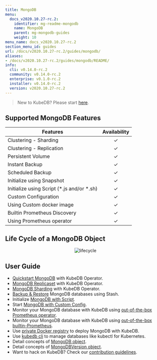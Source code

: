 ```yaml
---
title: MongoDB
menu:
  docs_v2020.10.27-rc.2:
    identifier: mg-readme-mongodb
    name: MongoDB
    parent: mg-mongodb-guides
    weight: 10
menu_name: docs_v2020.10.27-rc.2
section_menu_id: guides
url: /docs/v2020.10.27-rc.2/guides/mongodb/
aliases:
- /docs/v2020.10.27-rc.2/guides/mongodb/README/
info:
  cli: v0.14.0-rc.2
  community: v0.14.0-rc.2
  enterprise: v0.1.0-rc.2
  installer: v0.14.0-rc.2
  version: v2020.10.27-rc.2
---
```


> New to KubeDB? Please start [here](/docs/v2020.10.27-rc.2/README).

## Supported MongoDB Features

| Features                                     | Availability |
| -------------------------------------------- | :----------: |
| Clustering - Sharding                        |   &#10003;   |
| Clustering - Replication                     |   &#10003;   |
| Persistent Volume                            |   &#10003;   |
| Instant Backup                               |   &#10003;   |
| Scheduled Backup                             |   &#10003;   |
| Initialize using Snapshot                    |   &#10003;   |
| Initialize using Script (\*.js and/or \*.sh) |   &#10003;   |
| Custom Configuration                         |   &#10003;   |
| Using Custom docker image                    |   &#10003;   |
| Builtin Prometheus Discovery                 |   &#10003;   |
| Using Prometheus operator                    |   &#10003;   |

## Life Cycle of a MongoDB Object

<p align="center">
  <img alt="lifecycle"  src="/docs/v2020.10.27-rc.2/images/mongodb/mgo-lifecycle.png">
</p>

## User Guide

- [Quickstart MongoDB](/docs/v2020.10.27-rc.2/guides/mongodb/quickstart/quickstart) with KubeDB Operator.
- [MongoDB Replicaset](/docs/v2020.10.27-rc.2/guides/mongodb/clustering/replicaset) with KubeDB Operator.
- [MongoDB Sharding](/docs/v2020.10.27-rc.2/guides/mongodb/clustering/sharding) with KubeDB Operator.
- [Backup & Restore](/docs/v2020.10.27-rc.2/guides/mongodb/backup/stash) MongoDB databases using Stash.
- Initialize [MongoDB with Script](/docs/v2020.10.27-rc.2/guides/mongodb/initialization/using-script).
- Start [MongoDB with Custom Config](/docs/v2020.10.27-rc.2/guides/mongodb/configuration/using-config-file).
- Monitor your MongoDB database with KubeDB using [out-of-the-box Prometheus operator](/docs/v2020.10.27-rc.2/guides/mongodb/monitoring/using-prometheus-operator).
- Monitor your MongoDB database with KubeDB using [out-of-the-box builtin-Prometheus](/docs/v2020.10.27-rc.2/guides/mongodb/monitoring/using-builtin-prometheus).
- Use [private Docker registry](/docs/v2020.10.27-rc.2/guides/mongodb/private-registry/using-private-registry) to deploy MongoDB with KubeDB.
- Use [kubedb cli](/docs/v2020.10.27-rc.2/guides/mongodb/cli/cli) to manage databases like kubectl for Kubernetes.
- Detail concepts of [MongoDB object](/docs/v2020.10.27-rc.2/guides/mongodb/concepts/mongodb).
- Detail concepts of [MongoDBVersion object](/docs/v2020.10.27-rc.2/guides/mongodb/concepts/catalog).
- Want to hack on KubeDB? Check our [contribution guidelines](/docs/v2020.10.27-rc.2/CONTRIBUTING).

